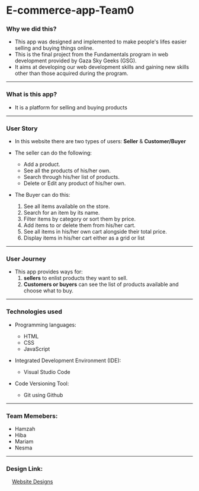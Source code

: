
# E-commerce-app-Team0

### Why we did this? 
- This app was designed and implemented to make people's lifes easier selling and buying things online. 
- This is the final project from the Fundamentals program in web development provided by Gaza Sky Geeks (GSG). 
- It aims at developing our web development skills and gaining new skills other than those acquired during the program. 
---
### What is this app?
- It is a platform for selling and buying products
---
### User Story 
- In this website there are two types of users: **Seller** & **Customer/Buyer**

- The seller can do the following: 
    - Add a product.
    - See all the products of his/her own. 
    - Search through his/her list of products.
    - Delete or Edit any product of his/her own.
    
- The Buyer can do this: 
    1. See all items available on the store.
    2. Search for an item by its name. 
    3. Filter items by category or sort them by price. 
    4. Add items to or delete them from his/her cart. 
    5. See all items in his/her own cart alongside their total price. 
    6. Display items in his/her cart either as a grid or list
---

### User Journey 
- This app provides ways for: 
    1. **sellers** to enlist products they want to sell. 
    2. **Customers or buyers** can see the list of products available and choose what to buy. 
---

### Technologies used 
- Programming languages: 
    - HTML 
    - CSS 
    - JavaScript 
- Integrated Development Environment (IDE): 
    - Visual Studio Code 
 
- Code Versioning Tool: 
    - Git using Github   
---

### Team Memebers: 
- Hamzah 
- Hiba 
- Mariam
- Nesma

---

### Design Link: 
&nbsp;&nbsp;&nbsp;&nbsp;[Website Designs](https://www.figma.com/file/je9Hg76PD8ZVcQOuxNrVfX/team1?node-id=0%3A1)
